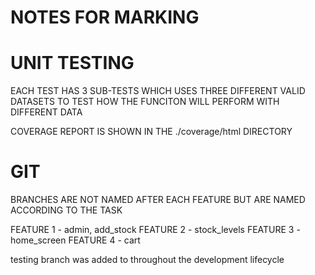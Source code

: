 # NOTES FOR MARKING

# UNIT TESTING

EACH TEST HAS 3 SUB-TESTS WHICH USES THREE DIFFERENT VALID DATASETS TO TEST HOW
THE FUNCITON WILL PERFORM WITH DIFFERENT DATA

COVERAGE REPORT IS SHOWN IN THE ./coverage/html DIRECTORY

# GIT

BRANCHES ARE NOT NAMED AFTER EACH FEATURE BUT ARE NAMED ACCORDING TO THE TASK

FEATURE 1 - admin, add_stock 
FEATURE 2 - stock_levels 
FEATURE 3 - home_screen
FEATURE 4 - cart

testing branch was added to throughout the development lifecycle
